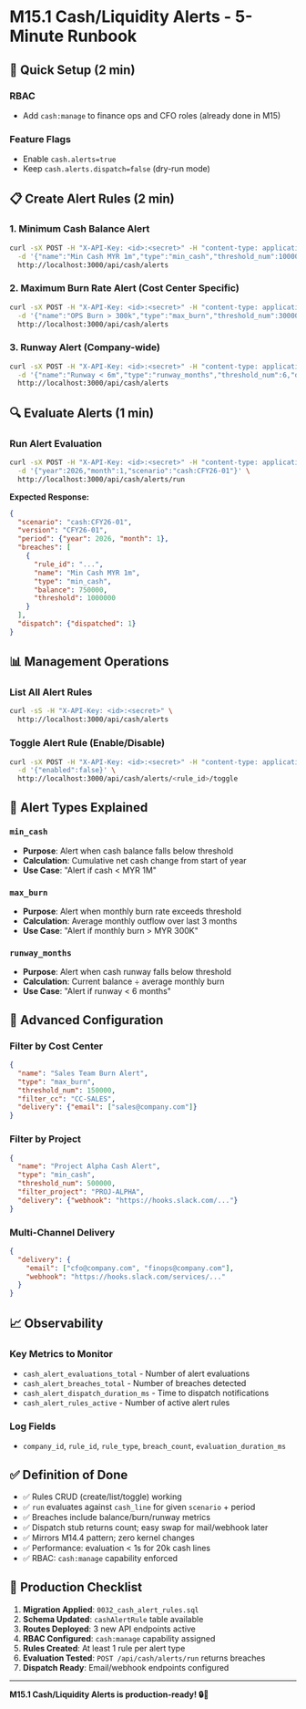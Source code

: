 # M15.1 Cash/Liquidity Alerts - 5-Minute Runbook

## 🚀 Quick Setup (2 min)

### RBAC
- Add `cash:manage` to finance ops and CFO roles (already done in M15)

### Feature Flags
- Enable `cash.alerts=true` 
- Keep `cash.alerts.dispatch=false` (dry-run mode)

## 📋 Create Alert Rules (2 min)

### 1. Minimum Cash Balance Alert
```bash
curl -sX POST -H "X-API-Key: <id>:<secret>" -H "content-type: application/json" \
  -d '{"name":"Min Cash MYR 1m","type":"min_cash","threshold_num":1000000,"delivery":{"email":["cfo@company.com"]}}' \
  http://localhost:3000/api/cash/alerts
```

### 2. Maximum Burn Rate Alert (Cost Center Specific)
```bash
curl -sX POST -H "X-API-Key: <id>:<secret>" -H "content-type: application/json" \
  -d '{"name":"OPS Burn > 300k","type":"max_burn","threshold_num":300000,"filter_cc":"CC-OPS","delivery":{"email":["finops@company.com"]}}' \
  http://localhost:3000/api/cash/alerts
```

### 3. Runway Alert (Company-wide)
```bash
curl -sX POST -H "X-API-Key: <id>:<secret>" -H "content-type: application/json" \
  -d '{"name":"Runway < 6m","type":"runway_months","threshold_num":6,"delivery":{"email":["board@company.com"]}}' \
  http://localhost:3000/api/cash/alerts
```

## 🔍 Evaluate Alerts (1 min)

### Run Alert Evaluation
```bash
curl -sX POST -H "X-API-Key: <id>:<secret>" -H "content-type: application/json" \
  -d '{"year":2026,"month":1,"scenario":"cash:CFY26-01"}' \
  http://localhost:3000/api/cash/alerts/run
```

**Expected Response:**
```json
{
  "scenario": "cash:CFY26-01",
  "version": "CFY26-01",
  "period": {"year": 2026, "month": 1},
  "breaches": [
    {
      "rule_id": "...",
      "name": "Min Cash MYR 1m",
      "type": "min_cash",
      "balance": 750000,
      "threshold": 1000000
    }
  ],
  "dispatch": {"dispatched": 1}
}
```

## 📊 Management Operations

### List All Alert Rules
```bash
curl -sS -H "X-API-Key: <id>:<secret>" \
  http://localhost:3000/api/cash/alerts
```

### Toggle Alert Rule (Enable/Disable)
```bash
curl -sX POST -H "X-API-Key: <id>:<secret>" -H "content-type: application/json" \
  -d '{"enabled":false}' \
  http://localhost:3000/api/cash/alerts/<rule_id>/toggle
```

## 🎯 Alert Types Explained

### `min_cash`
- **Purpose**: Alert when cash balance falls below threshold
- **Calculation**: Cumulative net cash change from start of year
- **Use Case**: "Alert if cash < MYR 1M"

### `max_burn`
- **Purpose**: Alert when monthly burn rate exceeds threshold  
- **Calculation**: Average monthly outflow over last 3 months
- **Use Case**: "Alert if monthly burn > MYR 300K"

### `runway_months`
- **Purpose**: Alert when cash runway falls below threshold
- **Calculation**: Current balance ÷ average monthly burn
- **Use Case**: "Alert if runway < 6 months"

## 🔧 Advanced Configuration

### Filter by Cost Center
```json
{
  "name": "Sales Team Burn Alert",
  "type": "max_burn", 
  "threshold_num": 150000,
  "filter_cc": "CC-SALES",
  "delivery": {"email": ["sales@company.com"]}
}
```

### Filter by Project
```json
{
  "name": "Project Alpha Cash Alert",
  "type": "min_cash",
  "threshold_num": 500000,
  "filter_project": "PROJ-ALPHA", 
  "delivery": {"webhook": "https://hooks.slack.com/..."}
}
```

### Multi-Channel Delivery
```json
{
  "delivery": {
    "email": ["cfo@company.com", "finops@company.com"],
    "webhook": "https://hooks.slack.com/services/..."
  }
}
```

## 📈 Observability

### Key Metrics to Monitor
- `cash_alert_evaluations_total` - Number of alert evaluations
- `cash_alert_breaches_total` - Number of breaches detected
- `cash_alert_dispatch_duration_ms` - Time to dispatch notifications
- `cash_alert_rules_active` - Number of active alert rules

### Log Fields
- `company_id`, `rule_id`, `rule_type`, `breach_count`, `evaluation_duration_ms`

## ✅ Definition of Done

- ✅ Rules CRUD (create/list/toggle) working
- ✅ `run` evaluates against `cash_line` for given `scenario` + period  
- ✅ Breaches include balance/burn/runway metrics
- ✅ Dispatch stub returns count; easy swap for mail/webhook later
- ✅ Mirrors M14.4 pattern; zero kernel changes
- ✅ Performance: evaluation < 1s for 20k cash lines
- ✅ RBAC: `cash:manage` capability enforced

## 🚨 Production Checklist

1. **Migration Applied**: `0032_cash_alert_rules.sql`
2. **Schema Updated**: `cashAlertRule` table available
3. **Routes Deployed**: 3 new API endpoints active
4. **RBAC Configured**: `cash:manage` capability assigned
5. **Rules Created**: At least 1 rule per alert type
6. **Evaluation Tested**: `POST /api/cash/alerts/run` returns breaches
7. **Dispatch Ready**: Email/webhook endpoints configured

---

**M15.1 Cash/Liquidity Alerts is production-ready! 🔒🚀**
